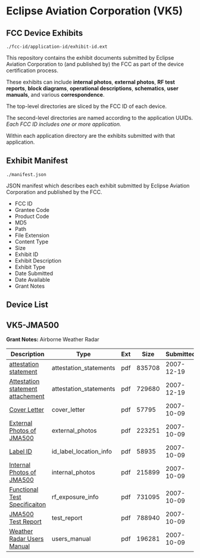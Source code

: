 # Eclipse Aviation Corporation (VK5)
## FCC Device Exhibits

```
./fcc-id/application-id/exhibit-id.ext
```

This repository contains the exhibit documents submitted by Eclipse Aviation Corporation to (and published by) the FCC as part of the device certification process.

These exhibits can include **internal photos**, **external photos**, **RF test reports**, **block diagrams**, **operational descriptions**, **schematics**, **user manuals**, and various **correspondence**.

The top-level directories are sliced by the FCC ID of each device.

The second-level directories are named according to the application UUIDs. *Each FCC ID includes one or more application.*

Within each application directory are the exhibits submitted with that application. 

## Exhibit Manifest

```
./manifest.json
```

JSON manifest which describes each exhibit submitted by Eclipse Aviation Corporation and published by the FCC.

- FCC ID
- Grantee Code
- Product Code
- MD5
- Path
- File Extension
- Content Type
- Size
- Exhibit ID
- Exhibit Description
- Exhibit Type
- Date Submitted
- Date Available
- Grant Notes

## Device List
## VK5-JMA500
**Grant Notes:** Airborne Weather Radar

| Description | Type | Ext | Size | Submitted | Available |
| ----------- | ---- | --- | ---- | --------- | --------- |
| [attestation statement](VK5-JMA500/dae80fef03048cf3b03dbea7686a2c5a/881786.pdf) | attestation_statements | pdf | 835708 | 2007-12-19 | 2008-01-22 |
| [Attestation statement attachement](VK5-JMA500/dae80fef03048cf3b03dbea7686a2c5a/881787.pdf) | attestation_statements | pdf | 729680 | 2007-12-19 | 2008-01-22 |
| [Cover Letter](VK5-JMA500/dae80fef03048cf3b03dbea7686a2c5a/853022.pdf) | cover_letter | pdf | 57795 | 2007-10-09 | 2008-01-22 |
| [External Photos of JMA500](VK5-JMA500/dae80fef03048cf3b03dbea7686a2c5a/853020.pdf) | external_photos | pdf | 223251 | 2007-10-09 | 2008-01-22 |
| [Label ID](VK5-JMA500/dae80fef03048cf3b03dbea7686a2c5a/853018.pdf) | id_label_location_info | pdf | 58935 | 2007-10-09 | 2008-01-22 |
| [Internal Photos of JMA500](VK5-JMA500/dae80fef03048cf3b03dbea7686a2c5a/853019.pdf) | internal_photos | pdf | 215899 | 2007-10-09 | 2008-01-22 |
| [Functional Test Specificaiton](VK5-JMA500/dae80fef03048cf3b03dbea7686a2c5a/853021.pdf) | rf_exposure_info | pdf | 731095 | 2007-10-09 | 2008-01-22 |
| [JMA500 Test Report](VK5-JMA500/dae80fef03048cf3b03dbea7686a2c5a/853011.pdf) | test_report | pdf | 788940 | 2007-10-09 | 2008-01-22 |
| [Weather Radar Users Manual](VK5-JMA500/dae80fef03048cf3b03dbea7686a2c5a/853012.pdf) | users_manual | pdf | 196281 | 2007-10-09 | 2008-01-22 |
